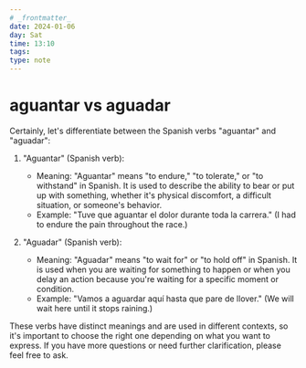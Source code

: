 ```yaml
---
# _frontmatter_
date: 2024-01-06
day: Sat
time: 13:10
tags:
type: note
---
```

# aguantar vs aguadar

Certainly, let's differentiate between the Spanish verbs "aguantar" and "aguadar":

1. "Aguantar" (Spanish verb):
    
    - Meaning: "Aguantar" means "to endure," "to tolerate," or "to withstand" in Spanish. It is used to describe the ability to bear or put up with something, whether it's physical discomfort, a difficult situation, or someone's behavior.
    - Example: "Tuve que aguantar el dolor durante toda la carrera." (I had to endure the pain throughout the race.)
2. "Aguadar" (Spanish verb):
    
    - Meaning: "Aguadar" means "to wait for" or "to hold off" in Spanish. It is used when you are waiting for something to happen or when you delay an action because you're waiting for a specific moment or condition.
    - Example: "Vamos a aguardar aquí hasta que pare de llover." (We will wait here until it stops raining.)

These verbs have distinct meanings and are used in different contexts, so it's important to choose the right one depending on what you want to express. If you have more questions or need further clarification, please feel free to ask.